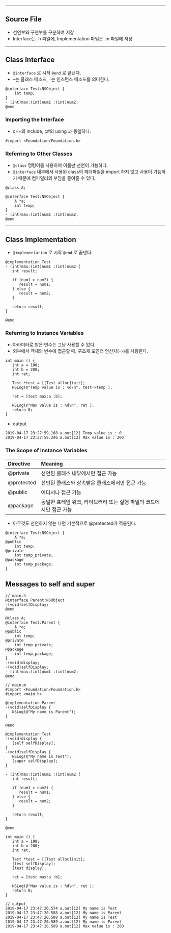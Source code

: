 
----
## Source File

* 선언부와 구현부를 구분하여 저장
* Interface는 .h 파일에, Implementation 파일은 .m 파일에 저장

----
## Class Interface

* `@interface` 로 시작 `@end` 로 끝낸다.
* `+`는 클래스 메소드, `-`는 인스턴스 메소드를 의미한다.

```objc
@interface Test:NSObject {
    int temp;
}
- (int)max:(int)num1 :(int)num2;
@end
```

### Importing the Interface

* c++의 include, c#의 using 과 동일하다.

```objc
#import <Foundation/Foundation.h>
```

### Referring to Other Classes

* `@class` 명령어를 사용하여 이름만 선언이 가능하다.
* `@interface` 내부에서 사용된 class의 헤더파일을 import 하지 않고 사용이 가능하기 때문에 컴파일러의 부담을 줄여줄 수 있다.

```objc
@class A;

@interface Test:NSObject {
    A *a;
    int temp;
}
- (int)max:(int)num1 :(int)num2;
@end
```

----
## Class Implementation

* `@implementation` 로 시작 `@end` 로 끝낸다.

```objc
@implementation Test
- (int)max:(int)num1 :(int)num2 {
   int result;
 
   if (num1 > num2) {
      result = num1;
   } else {
      result = num2;
   }
 
   return result; 
}

@end
```

### Referring to Instance Variables

* 파라미터로 받은 변수는 그냥 사용할 수 있다.
* 외부에서 객체의 변수에 접근할 때, 구조체 포인터 연산자(`->`)를 사용한다.

```objc
int main () {
   int a = 100;
   int b = 200;
   int ret;
   
   Test *test = [[Test alloc]init];
   NSLog(@"Temp value is : %d\n", test->temp );
   
   ret = [test max:a :b];
 
   NSLog(@"Max value is : %d\n", ret );
   return 0;
}
```
* output
```
2019-04-17 23:27:59.168 a.out[12] Temp value is : 0 
2019-04-17 23:27:59.246 a.out[12] Max value is : 200
```

### The Scope of Instance Variables

|Directive|Meaning|
|:--|:--|
|@private|선언된 클래스 내부에서만 접근 가능|
|@protected|선언된 클래스와 상속받은 클래스에서만 접근 가능|
|@public|어디서나 접근 가능|
|@package|동일한 프레임 워크, 라이브러리 또는 실행 파일의 코드에서만 접근 가능|

* 아무것도 선언하지 않는 다면 기본적으로 @protected가 적용된다.
```
@interface Test:NSObject {
    A *a;
@public
    int temp;
@private
    int temp_private;
@package
    int temp_package;
}
```

## Messages to self and super

```objc
// main.h
@interface Parent:NSObject
-(void)selfDisplay;
@end

@class A;
@interface Test:Parent {
    A *a;
@public
    int temp;
@private
    int temp_private;
@package
    int temp_package;
}
-(void)display;
-(void)selfDisplay;
- (int)max:(int)num1 :(int)num2;
@end

// main.m
#import <Foundation/Foundation.h>
#import <main.h>

@implementation Parent
-(void)selfDisplay {
   NSLog(@"My name is Parent");
}

@end

@implementation Test
-(void)display {
   [self selfDisplay];
}
-(void)selfDisplay {
   NSLog(@"My name is Test");
   [super selfDisplay];
}

- (int)max:(int)num1 :(int)num2 {
   int result;
 
   if (num1 > num2) {
      result = num1;
   } else {
      result = num2;
   }
 
   return result; 
}

@end

int main () {
   int a = 100;
   int b = 200;
   int ret;
   
   Test *test = [[Test alloc]init];
   [test selfDisplay];
   [test display];
   
   ret = [test max:a :b];
 
   NSLog(@"Max value is : %d\n", ret );
   return 0;
}

// output
2019-04-17 23:47:20.574 a.out[12] My name is Test                                                               
2019-04-17 23:47:20.588 a.out[12] My name is Parent                                                             
2019-04-17 23:47:20.588 a.out[12] My name is Test                                                               
2019-04-17 23:47:20.589 a.out[12] My name is Parent                                                             
2019-04-17 23:47:20.589 a.out[12] Max value is : 200 
```